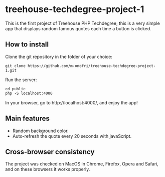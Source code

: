 # treehouse-techdegree-project-1

This is the first project of Treehouse PHP Techdegree; this is a very simple app that displays random famous quotes each time a button is clicked.

## How to install 

Clone the git repository in the folder of your choice:
```
git clone https://github.com/m-onofri/treehouse-techdegree-project-1.git
```

Run the server:
```
cd public
php -S localhost:4000
```

In your browser, go to http://localhost:4000/, and enjoy the app!

 ## Main features

 * Random background color.
 * Auto-refresh the quote every 20 seconds with javaScript.


## Cross-browser consistency

The project was checked on MacOS in Chrome, Firefox, Opera and Safari, and on these browsers it works properly.



